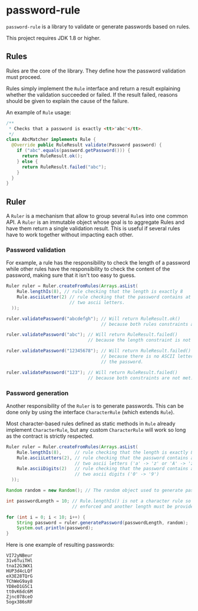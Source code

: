 # password-rule

`password-rule` is a library to validate or generate passwords based on rules.

This project requires JDK 1.8 or higher.

## Rules

Rules are the core of the library. They define how the password validation must
proceed.

Rules simply implement the `Rule` interface and return a result explaining
whether the validation succeeded or failed. If the result failed, reasons should
be given to explain the cause of the failure.

An example of `Rule` usage:

```java
/**
 * Checks that a password is exactly <tt>"abc"</tt>.
 */
class AbcMatcher implements Rule {
  @Override public RuleResult validate(Password password) {
    if ("abc".equals(password.getPassword())) {
      return RuleResult.ok();
    } else {
      return RuleResult.failed("abc");
    }
  }
}
```

## Ruler

A `Ruler` is a mechanism that allow to group several `Rule`s into one common
API. A `Ruler` is an immutable object whose goal is to aggregate Rules and have
them return a single validation result. This is useful if several rules have to
work together without impacting each other.

### Password validation

For example, a rule has the responsibility to check the length of a password
while other rules have the responsibility to check the content of the password,
making sure that it isn't too easy to guess.

```java
Ruler ruler = Ruler.createFromRules(Arrays.asList(
    Rule.lengthIs(8), // rule checking that the length is exactly 8
    Rule.asciiLetter(2) // rule checking that the password contains at least
                        // two ascii letters.
  ));

ruler.validatePassword("abcdefgh"); // Will return RuleResult.ok()
                                    // because both rules constraints are met.

ruler.validatePassword("abc"); // Will return RuleResult.failed()
                               // because the length constraint is not met.

ruler.validatePassword("12345678"); // Will return RuleResult.failed()
                                    // because there is no ASCII letter in
                                    // the password.

ruler.validatePassword("123"); // Will return RuleResult.failed()
                               // because both constraints are not met.
```

### Password generation

Another responsibility of the `Ruler` is to generate passwords. This can be done
only by using the interface `CharacterRule` (which extends `Rule`).

Most character-based rules defined as static methods in `Rule` already implement
`CharacterRule`, but any custom `CharacterRule` will work so long as the
contract is strictly respected.

```java
Ruler ruler = Ruler.createFromRules(Arrays.asList(
    Rule.lengthIs(8),     // rule checking that the length is exactly 8
    Rule.asciiLetters(2), // rule checking that the password contains at least
                          // two ascii letters ('a' -> 'z' or 'A' -> 'z').
    Rule.asciiDigits(2)   // rule checking that the password contains at least
                          // two ascii digits ('0' -> '9')
  ));

Random random = new Random(); // The random object used to generate passwords.

int passwordLength = 10; // Rule.lengthIs() is not a character rule so it is not
                         // enforced and another length must be provided.

for (int i = 0; i < 10; i++) {
    String password = ruler.generatePassword(passwordLength, random);
    System.out.println(password);
}
```

Here is one example of resulting passwords:

```
VI72yNBeur
31v6TuiTHl
tnaI2G3WX1
HUP3d4cLQf
eX3E28TQrG
TChWeG9ay8
YD8eD1G5C1
tt0vK6dc6M
Zjnc078ceO
5ogx386sRF
```